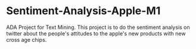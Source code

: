 # Sentiment-Analysis-Apple-M1
ADA Project for Text Mining. This project is to do the sentiment analysis on twitter about the people's attitudes  to the apple's new products with new cross age chips.
